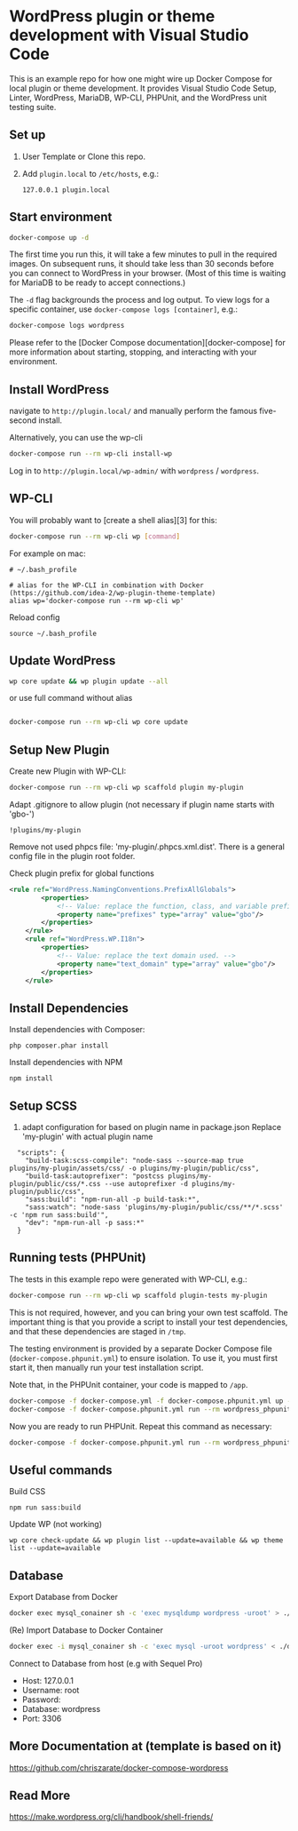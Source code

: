 # WordPress plugin or theme development with Visual Studio Code

This is an example repo for how one might wire up Docker Compose for local
plugin or theme development. It provides Visual Studio Code Setup, Linter, WordPress, MariaDB, WP-CLI, PHPUnit,
and the WordPress unit testing suite.

## Set up

1. User Template or Clone this repo.

2. Add `plugin.local` to `/etc/hosts`, e.g.:

    ```
    127.0.0.1 plugin.local
    ```

## Start environment

```sh
docker-compose up -d
```

The first time you run this, it will take a few minutes to pull in the required
images. On subsequent runs, it should take less than 30 seconds before you can
connect to WordPress in your browser. (Most of this time is waiting for MariaDB
to be ready to accept connections.)

The `-d` flag backgrounds the process and log output. To view logs for a
specific container, use `docker-compose logs [container]`, e.g.:

```sh
docker-compose logs wordpress
```

Please refer to the [Docker Compose documentation][docker-compose] for more
information about starting, stopping, and interacting with your environment.

## Install WordPress

navigate to `http://plugin.local/` and manually perform the famous five-second install.

Alternatively, you can use the wp-cli

```sh
docker-compose run --rm wp-cli install-wp
```

Log in to `http://plugin.local/wp-admin/` with `wordpress` / `wordpress`.

## WP-CLI

You will probably want to [create a shell alias][3] for this:

```sh
docker-compose run --rm wp-cli wp [command]
```

For example on mac:

```
# ~/.bash_profile

# alias for the WP-CLI in combination with Docker (https://github.com/idea-2/wp-plugin-theme-template)
alias wp='docker-compose run --rm wp-cli wp'
```

Reload config

```
source ~/.bash_profile
```

## Update WordPress

```sh
wp core update && wp plugin update --all
```

or use full command without alias

```sh

docker-compose run --rm wp-cli wp core update

```

## Setup New Plugin

Create new Plugin with WP-CLI:

```sh
docker-compose run --rm wp-cli wp scaffold plugin my-plugin
```

Adapt .gitignore to allow plugin (not necessary if plugin name starts with 'gbo-')

```
!plugins/my-plugin
```

Remove not used phpcs file: 'my-plugin/.phpcs.xml.dist'. There is a general config file in the plugin root folder.

Check plugin prefix for global functions

```xml
<rule ref="WordPress.NamingConventions.PrefixAllGlobals">
		<properties>
			<!-- Value: replace the function, class, and variable prefixes used. Separate multiple prefixes with a comma. -->
			<property name="prefixes" type="array" value="gbo"/>
		</properties>
	</rule>
	<rule ref="WordPress.WP.I18n">
		<properties>
			<!-- Value: replace the text domain used. -->
			<property name="text_domain" type="array" value="gbo"/>
		</properties>
	</rule>
```

## Install Dependencies

Install dependencies with Composer:

```
php composer.phar install
```

Install dependencies with NPM

```
npm install
```

## Setup SCSS

1. adapt configuration for based on plugin name in package.json
   Replace 'my-plugin' with actual plugin name

```
  "scripts": {
    "build-task:scss-compile": "node-sass --source-map true plugins/my-plugin/assets/css/ -o plugins/my-plugin/public/css",
    "build-task:autoprefixer": "postcss plugins/my-plugin/public/css/*.css --use autoprefixer -d plugins/my-plugin/public/css",
    "sass:build": "npm-run-all -p build-task:*",
    "sass:watch": "node-sass 'plugins/my-plugin/public/css/**/*.scss' -c 'npm run sass:build'",
    "dev": "npm-run-all -p sass:*"
  }
```

## Running tests (PHPUnit)

The tests in this example repo were generated with WP-CLI, e.g.:

```sh
docker-compose run --rm wp-cli wp scaffold plugin-tests my-plugin
```

This is not required, however, and you can bring your own test scaffold. The
important thing is that you provide a script to install your test dependencies,
and that these dependencies are staged in `/tmp`.

The testing environment is provided by a separate Docker Compose file
(`docker-compose.phpunit.yml`) to ensure isolation. To use it, you must first
start it, then manually run your test installation script.

Note that, in the PHPUnit container, your code is mapped to `/app`.

```sh
docker-compose -f docker-compose.yml -f docker-compose.phpunit.yml up -d
docker-compose -f docker-compose.phpunit.yml run --rm wordpress_phpunit /app/bin/install-wp-tests.sh wordpress_test root '' mysql_phpunit latest true
```

Now you are ready to run PHPUnit. Repeat this command as necessary:

```sh
docker-compose -f docker-compose.phpunit.yml run --rm wordpress_phpunit phpunit
```

## Useful commands

Build CSS

```
npm run sass:build
```

Update WP (not working)

```
wp core check-update && wp plugin list --update=available && wp theme list --update=available
```

## Database

Export Database from Docker

```sh
docker exec mysql_conainer sh -c 'exec mysqldump wordpress -uroot' > ./docker-entrypoint-initdb.d/wordpress.sql
```

(Re) Import Database to Docker Container

```sh
docker exec -i mysql_conainer sh -c 'exec mysql -uroot wordpress' < ./docker-entrypoint-initdb.d/wordpress.sql
```

Connect to Database from host  (e.g with Sequel Pro)
- Host: 127.0.0.1
- Username: root
- Password: <empty>
- Database: wordpress
- Port: 3306

## More Documentation at (template is based on it)

https://github.com/chriszarate/docker-compose-wordpress

## Read More

https://make.wordpress.org/cli/handbook/shell-friends/
